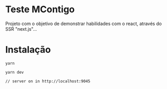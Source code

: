 # Teste MContigo

Projeto com o objetivo de demonstrar habilidades com o react, através do SSR "next.js"...

# Instalação

```
yarn

yarn dev

// server on in http://localhost:9045
```

